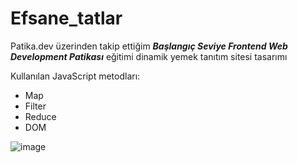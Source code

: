 # Efsane_tatlar

Patika.dev üzerinden takip ettiğim **_Başlangıç Seviye Frontend Web Development Patikası_** eğitimi dinamik yemek tanıtım sitesi tasarımı

Kullanılan JavaScript metodları:
* Map
* Filter
* Reduce
* DOM

![image](https://user-images.githubusercontent.com/95219001/195715981-ece18173-e0e7-4b86-b3b8-a8217c98b49c.png)
